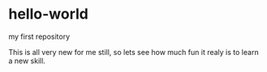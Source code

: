 # hello-world
my first repository

This is all very new for me still, so lets see how much fun it realy is to learn a new skill.
